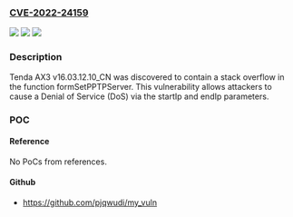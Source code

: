 ### [CVE-2022-24159](https://cve.mitre.org/cgi-bin/cvename.cgi?name=CVE-2022-24159)
![](https://img.shields.io/static/v1?label=Product&message=n%2Fa&color=blue)
![](https://img.shields.io/static/v1?label=Version&message=n%2Fa&color=blue)
![](https://img.shields.io/static/v1?label=Vulnerability&message=n%2Fa&color=brighgreen)

### Description

Tenda AX3 v16.03.12.10_CN was discovered to contain a stack overflow in the function formSetPPTPServer. This vulnerability allows attackers to cause a Denial of Service (DoS) via the startIp and endIp parameters.

### POC

#### Reference
No PoCs from references.

#### Github
- https://github.com/pjqwudi/my_vuln

